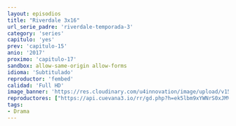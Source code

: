 ```yaml
---
layout: episodios
title: "Riverdale 3x16"
url_serie_padre: 'riverdale-temporada-3'
category: 'series'
capitulo: 'yes'
prev: 'capitulo-15'
anio: '2017'
proximo: 'capitulo-17'
sandbox: allow-same-origin allow-forms
idioma: 'Subtitulado'
reproductor: 'fembed'
calidad: 'Full HD'
image_banner: 'https://res.cloudinary.com/u4innovation/image/upload/v1565152608/maxresdefault-min_vy9nnj.jpg'
reproductores: ["https://api.cuevana3.io/rr/gd.php?h=ek5lbm9xYWNrS0xJMVp5b21KREk0dFBLbjVkaHhkRGdrOG1jbnBpUnhhS1ZyS2FiZzgra3c4dXlmRitDdEpmSzJNNmFYNkRJdXIyMXg0MW1kTlhKdXRtU3FadVkyUT09"]
tags:
- Drama
---
```











